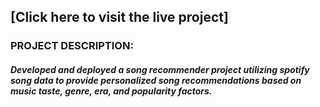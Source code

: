 ## [Click here to visit the live project]

### PROJECT DESCRIPTION:

##### Developed and deployed a song recommender project utilizing spotify song data to provide personalized song recommendations based on music taste, genre, era, and popularity factors.

